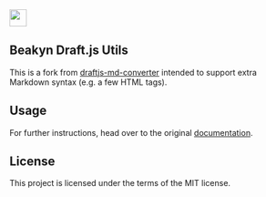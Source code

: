 <img src="https://static1.squarespace.com/static/5897ae3d1b10e38edfec3e32/t/58986a0dcd0f689b985fb123/1532278715866/?format=1500w" height="30" />

## Beakyn Draft.js Utils

This is a fork from [draftjs-md-converter](https://github.com/kadikraman/draftjs-md-converter) intended to support extra Markdown syntax (e.g. a few HTML tags).

## Usage

For further instructions, head over to the original [documentation](https://github.com/kadikraman/draftjs-md-converter#usage).

## License

This project is licensed under the terms of the MIT license.
